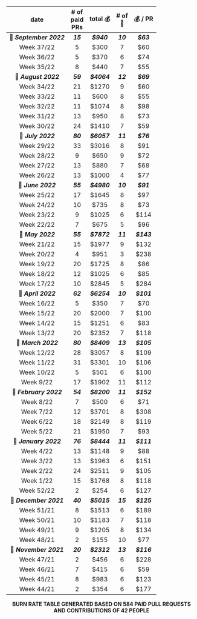 <div align="center">  
 
 | date | # of <br /> paid <br /> PRs | total :moneybag: | # of <br /> :construction_worker: | :moneybag: / PR |
|:-----------------:|:-----------------------:|:----------------------:|:----------------:|:------------:| 
| :date: ***September 2022*** | ***15*** | ***$940*** | ***10*** | ***$63*** |
 | Week 37/22 | 5 | $300 | 7 | $60 |
| Week 36/22 | 5 | $370 | 6 | $74 |
| Week 35/22 | 8 | $440 | 7 | $55 |
| :date: ***August 2022*** | ***59*** | ***$4064*** | ***12*** | ***$69*** |
 | Week 34/22 | 21 | $1270 | 9 | $60 |
| Week 33/22 | 11 | $600 | 8 | $55 |
| Week 32/22 | 11 | $1074 | 8 | $98 |
| Week 31/22 | 13 | $950 | 8 | $73 |
| Week 30/22 | 24 | $1410 | 7 | $59 |
| :date: ***July 2022*** | ***80*** | ***$6057*** | ***11*** | ***$76*** |
 | Week 29/22 | 33 | $3016 | 8 | $91 |
| Week 28/22 | 9 | $650 | 9 | $72 |
| Week 27/22 | 13 | $880 | 7 | $68 |
| Week 26/22 | 13 | $1000 | 4 | $77 |
| :date: ***June 2022*** | ***55*** | ***$4980*** | ***10*** | ***$91*** |
 | Week 25/22 | 17 | $1645 | 8 | $97 |
| Week 24/22 | 10 | $735 | 8 | $73 |
| Week 23/22 | 9 | $1025 | 6 | $114 |
| Week 22/22 | 7 | $675 | 5 | $96 |
| :date: ***May 2022*** | ***55*** | ***$7872*** | ***11*** | ***$143*** |
 | Week 21/22 | 15 | $1977 | 9 | $132 |
| Week 20/22 | 4 | $951 | 3 | $238 |
| Week 19/22 | 20 | $1725 | 8 | $86 |
| Week 18/22 | 12 | $1025 | 6 | $85 |
| Week 17/22 | 10 | $2845 | 5 | $284 |
| :date: ***April 2022*** | ***62*** | ***$6254*** | ***10*** | ***$101*** |
 | Week 16/22 | 5 | $350 | 7 | $70 |
| Week 15/22 | 20 | $2000 | 7 | $100 |
| Week 14/22 | 15 | $1251 | 6 | $83 |
| Week 13/22 | 20 | $2352 | 7 | $118 |
| :date: ***March 2022*** | ***80*** | ***$8409*** | ***13*** | ***$105*** |
 | Week 12/22 | 28 | $3057 | 8 | $109 |
| Week 11/22 | 31 | $3301 | 10 | $106 |
| Week 10/22 | 5 | $501 | 6 | $100 |
| Week 9/22 | 17 | $1902 | 11 | $112 |
| :date: ***February 2022*** | ***54*** | ***$8200*** | ***11*** | ***$152*** |
 | Week 8/22 | 7 | $500 | 6 | $71 |
| Week 7/22 | 12 | $3701 | 8 | $308 |
| Week 6/22 | 18 | $2149 | 8 | $119 |
| Week 5/22 | 21 | $1950 | 7 | $93 |
| :date: ***January 2022*** | ***76*** | ***$8444*** | ***11*** | ***$111*** |
 | Week 4/22 | 13 | $1148 | 9 | $88 |
| Week 3/22 | 13 | $1963 | 6 | $151 |
| Week 2/22 | 24 | $2511 | 9 | $105 |
| Week 1/22 | 15 | $1768 | 8 | $118 |
| Week 52/22 | 2 | $254 | 6 | $127 |
| :date: ***December 2021*** | ***40*** | ***$5015*** | ***15*** | ***$125*** |
 | Week 51/21 | 8 | $1513 | 6 | $189 |
| Week 50/21 | 10 | $1183 | 7 | $118 |
| Week 49/21 | 9 | $1205 | 8 | $134 |
| Week 48/21 | 2 | $155 | 10 | $77 |
| :date: ***November 2021*** | ***20*** | ***$2312*** | ***13*** | ***$116*** |
 | Week 47/21 | 2 | $456 | 6 | $228 |
| Week 46/21 | 7 | $415 | 6 | $59 |
| Week 45/21 | 8 | $983 | 6 | $123 |
| Week 44/21 | 2 | $354 | 6 | $177 |

 
 **BURN RATE TABLE GENERATED BASED ON 584 PAID PULL REQUESTS AND CONTRIBUTIONS OF 42 PEOPLE** 
 
 </div>